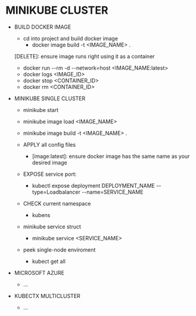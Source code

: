 # MINIKUBE CLUSTER

- BUILD DOCKER IMAGE
    - cd into project and build docker image
        - docker image build -t <IMAGE_NAME> . 
    
    [DELETE]: ensure image runs right using it as a container 
    - docker run --rm -d --network=host  <IMAGE_NAME:latest>
    - docker logs <IMAGE_ID>
    - docker stop  <CONTAINER_ID>
    - docker rm  <CONTAINER_ID>


- MINIKUBE SINGLE CLUSTER 
    - minikube start
        
    - minikube image load <IMAGE_NAME>

    - minikube image build -t <IMAGE_NAME> .

    - APPLY all config files
        - [image:latest]: ensure docker image has the same name as your desired image 

    - EXPOSE service port:
        - kubectl expose deployment DEPLOYMENT_NAME --type=Loadbalancer --name=SERVICE_NAME

    - CHECK current namespace
        - kubens <NAMESPACE>

     - minikube service struct
        - minikube service <SERVICE_NAME>

    - peek single-node enviroment
        - kubect get all
    




- MICROSOFT AZURE
    - ...



- KUBECTX MULTICLUSTER 
    - ...
